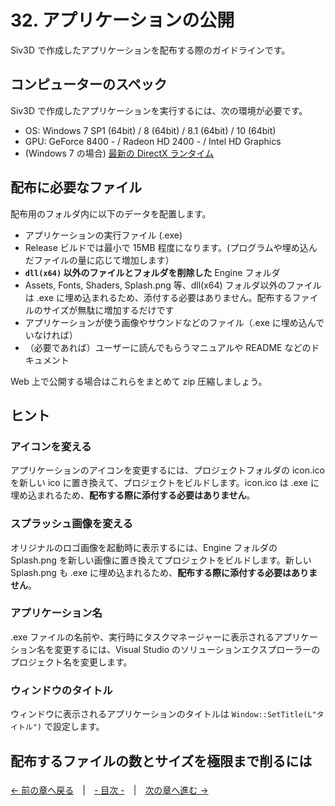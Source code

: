 ﻿# 32. アプリケーションの公開

Siv3D で作成したアプリケーションを配布する際のガイドラインです。

## コンピューターのスペック
Siv3D で作成したアプリケーションを実行するには、次の環境が必要です。
- OS: Windows 7 SP1 (64bit) / 8 (64bit) / 8.1 (64bit) / 10 (64bit)
- GPU: GeForce 8400 - / Radeon HD 2400 - / Intel HD Graphics
- (Windows 7 の場合) [最新の DirectX ランタイム](https://www.microsoft.com/ja-jp/download/details.aspx?id=35&)

## 配布に必要なファイル
配布用のフォルダ内に以下のデータを配置します。
- アプリケーションの実行ファイル (.exe)
 - Release ビルドでは最小で 15MB 程度になります。(プログラムや埋め込んだファイルの量に応じて増加します）
- **`dll(x64)` 以外のファイルとフォルダを削除した** Engine フォルダ
 - Assets, Fonts, Shaders, Splash.png 等、dll(x64) フォルダ以外のファイルは .exe に埋め込まれるため、添付する必要はありません。配布するファイルのサイズが無駄に増加するだけです
- アプリケーションが使う画像やサウンドなどのファイル（.exe に埋め込んでいなければ）
- （必要であれば）ユーザーに読んでもらうマニュアルや README などのドキュメント

Web 上で公開する場合はこれらをまとめて zip 圧縮しましょう。

## ヒント

### アイコンを変える
アプリケーションのアイコンを変更するには、プロジェクトフォルダの icon.ico を新しい ico に置き換えて、プロジェクトをビルドします。icon.ico は .exe に埋め込まれるため、**配布する際に添付する必要はありません**。

### スプラッシュ画像を変える
オリジナルのロゴ画像を起動時に表示するには、Engine フォルダの Splash.png を新しい画像に置き換えてプロジェクトをビルドします。新しい Splash.png も .exe に埋め込まれるため、**配布する際に添付する必要はありません**。

### アプリケーション名
.exe ファイルの名前や、実行時にタスクマネージャーに表示されるアプリケーション名を変更するには、Visual Studio のソリューションエクスプローラーのプロジェクト名を変更します。

### ウィンドウのタイトル
ウィンドウに表示されるアプリケーションのタイトルは `Window::SetTitle(L"タイトル")` で設定します。

## 配布するファイルの数とサイズを極限まで削るには
### 

### 

### 

[← 前の章へ戻る](Screen-capture.md)　|　[- 目次 -](Index.md)　|　[次の章へ進む →](Learn.md)